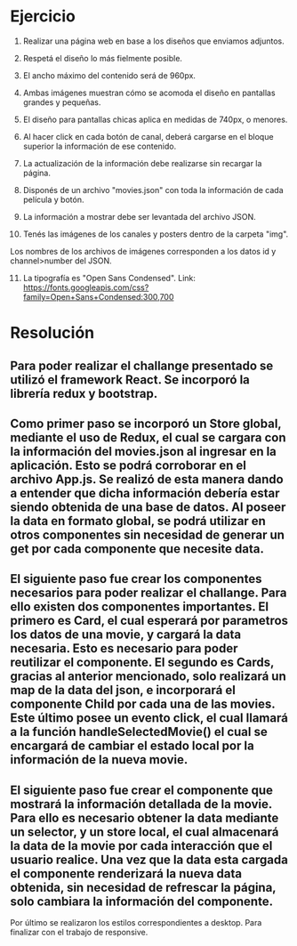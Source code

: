# Ejercicio

1. Realizar una página web en base a los diseños que enviamos adjuntos.

2. Respetá el diseño lo más fielmente posible.

3. El ancho máximo del contenido será de 960px.

4. Ambas imágenes muestran cómo se acomoda el diseño en pantallas grandes y pequeñas.

5. El diseño para pantallas chicas aplica en medidas de 740px, o menores.

6. Al hacer click en cada botón de canal, deberá cargarse en el bloque superior la información de ese contenido.

7. La actualización de la información debe realizarse sin recargar la página.

8. Disponés de un archivo "movies.json" con toda la información de cada película y botón.

9. La información a mostrar debe ser levantada del archivo JSON.

10. Tenés las imágenes de los canales y posters dentro de la carpeta "img".

Los nombres de los archivos de imágenes corresponden a los datos id y channel>number del JSON.

11. La tipografía es "Open Sans Condensed". Link: https://fonts.googleapis.com/css?family=Open+Sans+Condensed:300,700


# Resolución

Para poder realizar el challange presentado se utilizó el framework React. Se incorporó la librería redux y bootstrap.
------
Como primer paso se incorporó un Store global, mediante el uso de Redux, el cual se cargara con la información del movies.json al ingresar en la aplicación. 
Esto se podrá corroborar en el archivo App.js. 
Se realizó de esta manera dando a entender que dicha información debería estar siendo obtenida de una base de datos.
Al poseer la data en formato global, se podrá utilizar en otros componentes sin necesidad de generar un get por cada componente que necesite data.
------
El siguiente paso fue crear los componentes necesarios para poder realizar el challange. 
Para ello existen dos componentes importantes.
El primero es Card, el cual esperará por parametros los datos de una movie, y cargará la data necesaria. Esto es necesario para poder reutilizar el componente.
El segundo es Cards, gracias al anterior mencionado, solo realizará un map de la data del json, e incorporará el componente Child por cada una de las movies.
Este último posee un evento click, el cual llamará a la función handleSelectedMovie() el cual se encargará de cambiar el estado local por la información de la nueva movie.
------
El siguiente paso fue crear el componente que mostrará la información detallada de la movie. 
Para ello es necesario obtener la data mediante un selector, y un store local, el cual almacenará la data de la movie por cada interacción que el usuario realice.
Una vez que la data esta cargada el componente renderizará la nueva data obtenida, sin necesidad de refrescar la página, solo cambiara la información del componente.
------
Por último se realizaron los estilos correspondientes a desktop. Para finalizar con el trabajo de responsive.